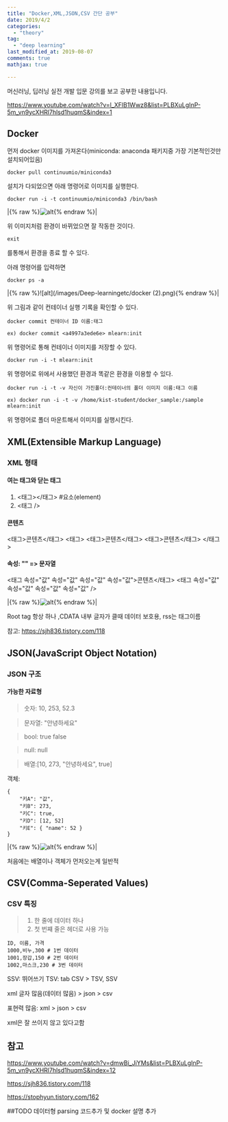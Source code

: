 ```yaml
---
title: "Docker,XML,JSON,CSV 간단 공부"
date: 2019/4/2
categories:
  - "theory"
tag:
  - "deep learning"
last_modified_at: 2019-08-07
comments: true
mathjax: true

---
```


머신러닝, 딥러닝 실전 개발 입문 강의를 보고 공부한 내용입니다.

<https://www.youtube.com/watch?v=l_XFlB1Wwz8&list=PLBXuLgInP-5m_vn9ycXHRl7hlsd1huqmS&index=1>

## Docker
먼저 docker 이미지를 가져온다(miniconda: anaconda 패키지중 가장 기본적인것만 설치되어있음)
```
docker pull continuumio/miniconda3
```
설치가 다되었으면 아래 명령어로 이미지를 실행한다.
```
docker run -i -t continuumio/miniconda3 /bin/bash
```
|{% raw %}![alt](/images/Deep-learningetc/docker.png){% endraw %}|

위 이미지처럼 환경이 바뀌었으면 잘 작동한 것이다.

```
exit
```
를통해서 환경을 종료 할 수 있다.

아래 명령어를 입력하면

```
docker ps -a
```

|{% raw %}![alt](/images/Deep-learningetc/docker (2).png){% endraw %}|

위 그림과 같이 컨테이너 실행 기록을 확인할 수 있다.

```
docker commit 컨테이너 ID 이름:태그

ex) docker commit <a4997a3ede6e> mlearn:init
```
위 명령어로 통해 컨테이너 이미지를 저장할 수 있다.

```
docker run -i -t mlearn:init
```
위 명령어로 위에서 사용했던 환경과 똑같은 환경을 이용할 수 있다.

```
docker run -i -t -v 자신이 가진폴더:컨테이너의 폴더 이미지 이름:태그 이름

ex) docker run -i -t -v /home/kist-student/docker_sample:/sample mlearn:init
```
위 명령어로 폴더 마운트해서 이미지를 실행시킨다.

## XML(Extensible Markup Language)

### XML 형태

#### 여는 태그와 닫는 태그

1. <태그></태그> #요소(element)
2. <태그 />

#### 콘텐츠

<태그>콘텐츠</태그>
<태그>
    <태그>콘텐츠</태그>
    <태그>콘텐츠</태그>
</태그>

#### 속성: "" => 문자열
<태그  속성="값" 속성="값" 속성="값" 속성="값">콘텐츠</태그>
<태그  속성="값" 속성="값" 속성="값" 속성="값" />

|{% raw %}![alt](/images/Deep-learningetc/XML.png){% endraw %}|

Root tag 항상 하나
,CDATA 내부 글자가 클때 데이터 보호용,
rss는 태그이름

참고: <https://sjh836.tistory.com/118>

## JSON(JavaScript Object Notation)

### JSON 구조

#### 가능한 자료형

>숫자: 10, 253, 52.3

>문자열: "안녕하세요"

>bool: true false

>null: null

>배열:[10, 273, "안녕하세요", true]

객체:
```
{
    "키A": "값",
    "키B": 273,
    "키C": true,
    "키D": [12, 52]
    "키E": { "name": 52 }
}
```
|{% raw %}![alt](https://www.w3resource.com/w3r_images/json-introduction.png){% endraw %}|

처음에는 배열이나 객체가 먼저오는게 일반적

## CSV(Comma-Seperated Values) 

### CSV 특징
> 1. 한 줄에 데이터 하나
> 2. 첫 번쨰 줄은 헤더로 사용 가능
```
ID, 이름, 가격
1000,비누,300 # 1번 데이터
1001,장갑,150 # 2번 데이터
1002,마스크,230 # 3번 데이터
```

SSV: 뛰어쓰기
TSV: tab
CSV > TSV, SSV

xml 글자 많음(데이터 많음) > json > csv

표현력 많음: xml > json > csv

xml은 잘 쓰이지 않고 있다고함

## 참고

<https://www.youtube.com/watch?v=dmwBi_JiYMs&list=PLBXuLgInP-5m_vn9ycXHRl7hlsd1huqmS&index=12>

<https://sjh836.tistory.com/118>

<https://stophyun.tistory.com/162>

##TODO
데이터형 parsing 코드추가 및 docker 설명 추가
